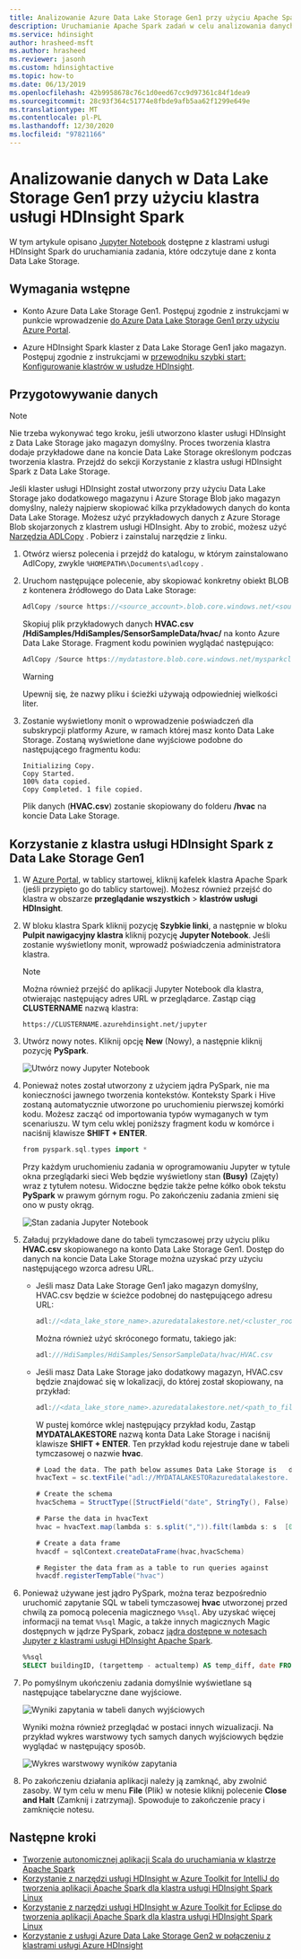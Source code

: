 ```yaml
---
title: Analizowanie Azure Data Lake Storage Gen1 przy użyciu Apache Spark usługi HDInsight
description: Uruchamianie Apache Spark zadań w celu analizowania danych przechowywanych w Azure Data Lake Storage Gen1
ms.service: hdinsight
author: hrasheed-msft
ms.author: hrasheed
ms.reviewer: jasonh
ms.custom: hdinsightactive
ms.topic: how-to
ms.date: 06/13/2019
ms.openlocfilehash: 42b9958678c76c1d0eed67cc9d97361c84f1dea9
ms.sourcegitcommit: 28c93f364c51774e8fbde9afb5aa62f1299e649e
ms.translationtype: MT
ms.contentlocale: pl-PL
ms.lasthandoff: 12/30/2020
ms.locfileid: "97821166"
---
```

# <a name="use-hdinsight-spark-cluster-to-analyze-data-in-data-lake-storage-gen1"></a>Analizowanie danych w Data Lake Storage Gen1 przy użyciu klastra usługi HDInsight Spark

W tym artykule opisano [Jupyter Notebook](https://jupyter.org/) dostępne z klastrami usługi HDInsight Spark do uruchamiania zadania, które odczytuje dane z konta Data Lake Storage.

## <a name="prerequisites"></a>Wymagania wstępne

* Konto Azure Data Lake Storage Gen1. Postępuj zgodnie z instrukcjami w punkcie wprowadzenie [do Azure Data Lake Storage Gen1 przy użyciu Azure Portal](../../data-lake-store/data-lake-store-get-started-portal.md).

* Azure HDInsight Spark klaster z Data Lake Storage Gen1 jako magazyn. Postępuj zgodnie z instrukcjami w [przewodniku szybki start: Konfigurowanie klastrów w usłudze HDInsight](../hdinsight-hadoop-provision-linux-clusters.md).

## <a name="prepare-the-data"></a>Przygotowywanie danych

> [!NOTE]  
> Nie trzeba wykonywać tego kroku, jeśli utworzono klaster usługi HDInsight z Data Lake Storage jako magazyn domyślny. Proces tworzenia klastra dodaje przykładowe dane na koncie Data Lake Storage określonym podczas tworzenia klastra. Przejdź do sekcji Korzystanie z klastra usługi HDInsight Spark z Data Lake Storage.

Jeśli klaster usługi HDInsight został utworzony przy użyciu Data Lake Storage jako dodatkowego magazynu i Azure Storage Blob jako magazyn domyślny, należy najpierw skopiować kilka przykładowych danych do konta Data Lake Storage. Możesz użyć przykładowych danych z Azure Storage Blob skojarzonych z klastrem usługi HDInsight. Aby to zrobić, możesz użyć [Narzędzia ADLCopy](https://www.microsoft.com/download/details.aspx?id=50358) . Pobierz i zainstaluj narzędzie z linku.

1. Otwórz wiersz polecenia i przejdź do katalogu, w którym zainstalowano AdlCopy, zwykle `%HOMEPATH%\Documents\adlcopy` .

2. Uruchom następujące polecenie, aby skopiować konkretny obiekt BLOB z kontenera źródłowego do Data Lake Storage:

    ```scala
    AdlCopy /source https://<source_account>.blob.core.windows.net/<source_container>/<blob name> /dest swebhdfs://<dest_adls_account>.azuredatalakestore.net/<dest_folder>/ /sourcekey <storage_account_key_for_storage_container>
    ```

    Skopiuj plik przykładowych danych **HVAC.csv** **/HdiSamples/HdiSamples/SensorSampleData/hvac/** na konto Azure Data Lake Storage. Fragment kodu powinien wyglądać następująco:

    ```scala
    AdlCopy /Source https://mydatastore.blob.core.windows.net/mysparkcluster/HdiSamples/HdiSamples/SensorSampleData/hvac/HVAC.csv /dest swebhdfs://mydatalakestore.azuredatalakestore.net/hvac/ /sourcekey uJUfvD6cEvhfLoBae2yyQf8t9/BpbWZ4XoYj4kAS5Jf40pZaMNf0q6a8yqTxktwVgRED4vPHeh/50iS9atS5LQ==
    ```

   > [!WARNING]  
   > Upewnij się, że nazwy pliku i ścieżki używają odpowiedniej wielkości liter.

3. Zostanie wyświetlony monit o wprowadzenie poświadczeń dla subskrypcji platformy Azure, w ramach której masz konto Data Lake Storage. Zostaną wyświetlone dane wyjściowe podobne do następującego fragmentu kodu:

    ```output
    Initializing Copy.
    Copy Started.
    100% data copied.
    Copy Completed. 1 file copied.
    ```

    Plik danych (**HVAC.csv**) zostanie skopiowany do folderu **/hvac** na koncie Data Lake Storage.

## <a name="use-an-hdinsight-spark-cluster-with-data-lake-storage-gen1"></a>Korzystanie z klastra usługi HDInsight Spark z Data Lake Storage Gen1

1. W [Azure Portal](https://portal.azure.com/), w tablicy startowej, kliknij kafelek klastra Apache Spark (jeśli przypięto go do tablicy startowej). Możesz również przejść do klastra w obszarze **przeglądanie wszystkich**  >  **klastrów usługi HDInsight**.

2. W bloku klastra Spark kliknij pozycję **Szybkie linki**, a następnie w bloku **Pulpit nawigacyjny klastra** kliknij pozycję **Jupyter Notebook**. Jeśli zostanie wyświetlony monit, wprowadź poświadczenia administratora klastra.

   > [!NOTE]  
   > Można również przejść do aplikacji Jupyter Notebook dla klastra, otwierając następujący adres URL w przeglądarce. Zastąp ciąg **CLUSTERNAME** nazwą klastra:
   >
   > `https://CLUSTERNAME.azurehdinsight.net/jupyter`

3. Utwórz nowy notes. Kliknij opcję **New** (Nowy), a następnie kliknij pozycję **PySpark**.

    ![Utwórz nowy Jupyter Notebook](./media/apache-spark-use-with-data-lake-store/hdinsight-create-jupyter-notebook.png "Utwórz nowy Jupyter Notebook")

4. Ponieważ notes został utworzony z użyciem jądra PySpark, nie ma konieczności jawnego tworzenia kontekstów. Konteksty Spark i Hive zostaną automatycznie utworzone po uruchomieniu pierwszej komórki kodu. Możesz zacząć od importowania typów wymaganych w tym scenariuszu. W tym celu wklej poniższy fragment kodu w komórce i naciśnij klawisze **SHIFT + ENTER**.

    ```scala
    from pyspark.sql.types import *
    ```

    Przy każdym uruchomieniu zadania w oprogramowaniu Jupyter w tytule okna przeglądarki sieci Web będzie wyświetlony stan **(Busy)** (Zajęty) wraz z tytułem notesu. Widoczne będzie także pełne kółko obok tekstu **PySpark** w prawym górnym rogu. Po zakończeniu zadania zmieni się ono w pusty okrąg.

     ![Stan zadania Jupyter Notebook](./media/apache-spark-use-with-data-lake-store/hdinsight-jupyter-job-status.png "Stan zadania Jupyter Notebook")

5. Załaduj przykładowe dane do tabeli tymczasowej przy użyciu pliku **HVAC.csv** skopiowanego na konto Data Lake Storage Gen1. Dostęp do danych na koncie Data Lake Storage można uzyskać przy użyciu następującego wzorca adresu URL.

   * Jeśli masz Data Lake Storage Gen1 jako magazyn domyślny, HVAC.csv będzie w ścieżce podobnej do następującego adresu URL:

        ```scala
        adl://<data_lake_store_name>.azuredatalakestore.net/<cluster_root>/HdiSamples/HdiSamples/SensorSampleData/hvac/HVAC.csv
        ```

       Można również użyć skróconego formatu, takiego jak:

        ```scala
        adl:///HdiSamples/HdiSamples/SensorSampleData/hvac/HVAC.csv
        ```

   * Jeśli masz Data Lake Storage jako dodatkowy magazyn, HVAC.csv będzie znajdować się w lokalizacji, do której został skopiowany, na przykład:

        ```scala
        adl://<data_lake_store_name>.azuredatalakestore.net/<path_to_file>
        ```

     W pustej komórce wklej następujący przykład kodu, Zastąp **MYDATALAKESTORE** nazwą konta Data Lake Storage i naciśnij klawisze **SHIFT + ENTER**. Ten przykład kodu rejestruje dane w tabeli tymczasowej o nazwie **hvac**.

      ```scala
      # Load the data. The path below assumes Data Lake Storage is   default storage for the Spark cluster
      hvacText = sc.textFile("adl://MYDATALAKESTORazuredatalakestore.  net/cluster/mysparkclusteHdiSamples/HdiSamples/  SensorSampleData/hvac/HVAC.csv")

      # Create the schema
      hvacSchema = StructType([StructField("date", StringTy(), False)  ,StructField("time", StringType(), FalseStructField  ("targettemp", IntegerType(), FalseStructField("actualtemp",   IntegerType(), FalseStructField("buildingID", StringType(),   False)])

      # Parse the data in hvacText
      hvac = hvacText.map(lambda s: s.split(",")).filt(lambda s: s  [0] != "Date").map(lambda s:(str(s[0]), s(s[1]), int(s[2]), int  (s[3]), str(s[6]) ))

      # Create a data frame
      hvacdf = sqlContext.createDataFrame(hvac,hvacSchema)

      # Register the data fram as a table to run queries against
      hvacdf.registerTempTable("hvac")
      ```

6. Ponieważ używane jest jądro PySpark, można teraz bezpośrednio uruchomić zapytanie SQL w tabeli tymczasowej **hvac** utworzonej przed chwilą za pomocą polecenia magicznego `%%sql`. Aby uzyskać więcej informacji na temat `%%sql` Magic, a także innych magicznych Magic dostępnych w jądrze PySpark, zobacz [jądra dostępne w notesach Jupyter z klastrami usługi HDInsight Apache Spark](apache-spark-jupyter-notebook-kernels.md#parameters-supported-with-the-sql-magic).

    ```sql
    %%sql
    SELECT buildingID, (targettemp - actualtemp) AS temp_diff, date FROM hvac WHERE date = \"6/1/13\"
    ```
7. Po pomyślnym ukończeniu zadania domyślnie wyświetlane są następujące tabelaryczne dane wyjściowe.

      ![Wyniki zapytania w tabeli danych wyjściowych](./media/apache-spark-use-with-data-lake-store/jupyter-tabular-output.png "Wyniki zapytania w tabeli danych wyjściowych")

     Wyniki można również przeglądać w postaci innych wizualizacji. Na przykład wykres warstwowy tych samych danych wyjściowych będzie wyglądać w następujący sposób.

     ![Wykres warstwowy wyników zapytania](./media/apache-spark-use-with-data-lake-store/jupyter-area-output1.png "Wykres warstwowy wyników zapytania")

8. Po zakończeniu działania aplikacji należy ją zamknąć, aby zwolnić zasoby. W tym celu w menu **File** (Plik) w notesie kliknij polecenie **Close and Halt** (Zamknij i zatrzymaj). Spowoduje to zakończenie pracy i zamknięcie notesu.


## <a name="next-steps"></a>Następne kroki

* [Tworzenie autonomicznej aplikacji Scala do uruchamiania w klastrze Apache Spark](apache-spark-create-standalone-application.md)
* [Korzystanie z narzędzi usługi HDInsight w Azure Toolkit for IntelliJ do tworzenia aplikacji Apache Spark dla klastra usługi HDInsight Spark Linux](apache-spark-intellij-tool-plugin.md)
* [Korzystanie z narzędzi usługi HDInsight w Azure Toolkit for Eclipse do tworzenia aplikacji Apache Spark dla klastra usługi HDInsight Spark Linux](apache-spark-eclipse-tool-plugin.md)
* [Korzystanie z usługi Azure Data Lake Storage Gen2 w połączeniu z klastrami usługi Azure HDInsight](../hdinsight-hadoop-use-data-lake-storage-gen2.md)